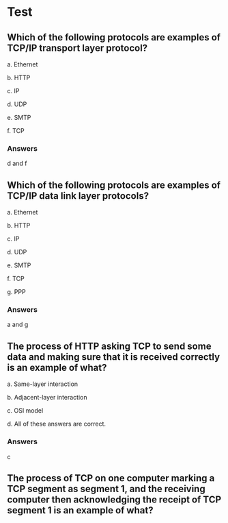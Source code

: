 # Test

## Which of the following protocols are examples of TCP/IP transport layer protocol?

a. Ethernet

b. HTTP

c. IP

d. UDP

e. SMTP

f. TCP

### Answers

d and f

## Which of the following protocols are examples of TCP/IP data link layer protocols?

a. Ethernet

b. HTTP

c. IP

d. UDP

e. SMTP

f. TCP

g. PPP

### Answers

a and g

## The process of HTTP asking TCP to send some data and making sure that it is received correctly is an example of what?

a. Same-layer interaction

b. Adjacent-layer interaction

c. OSI model

d. All of these answers are correct.

### Answers

c

## The process of TCP on one computer marking a TCP segment as segment 1, and the receiving computer then acknowledging the receipt of TCP segment 1 is an example of what?


